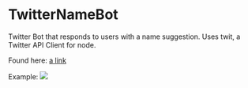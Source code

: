 # TwitterNameBot
Twitter Bot that responds to users with a name suggestion. Uses twit, a Twitter API Client for node.

Found here: [a link](https://twitter.com/grackbot)

Example:
![](http://i.imgur.com/QbyfwC5.png)
